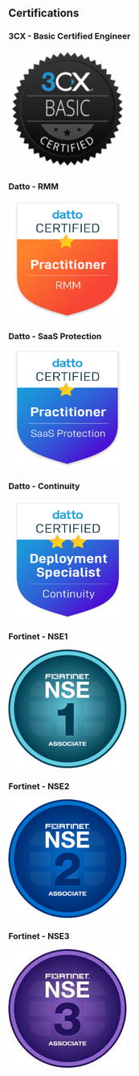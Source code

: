 ## Certifications

### 3CX - Basic Certified Engineer

<img src="assets\image\3cx-engineer-badge.png" width="235" height="235">
     
### Datto - RMM

<img src="assets\image\datto-rmm-badge.png" width="235" height="235">

### Datto - SaaS Protection

<img src="assets\image\datto-saas-badge.png" width="235" height="235">

### Datto - Continuity

<img src="assets\image\datto-continuity-badge.png" width="235" height="235">
       
### Fortinet - NSE1

<img src="assets\image\nse1-badge.png" width="235" height="235">

### Fortinet - NSE2

<img src="assets\image\nse2-badge.png" width="235" height="235">

### Fortinet - NSE3

<img src="assets\image\nse3-badge.png" width="235" height="235">

